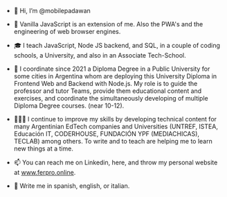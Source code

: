 - 👋 Hi, I’m @mobilepadawan
- 👀 Vanilla JavaScript is an extension of me. Also the PWA's and the engineering of web browser engines.

- 🎓 I teach JavaScript, Node JS backend, and SQL, in a couple of coding schools, a University, and also in an Associate Tech-School.

- 📆 I coordinate since 2021 a Diploma Degree in a Public University for some cities in Argentina whom are deploying this University Diploma in Frontend Web and Backend with Node.js. My role is to guide the professor and tutor Teams, provide them educational content and exercises, and coordinate the simultaneously developing of multiple Diploma Degree courses. (near 10-12).

- 🧑🏻‍💻 I continue to improve my skills by developing technical content for many Argentinian EdTech companies and Universities (UNTREF, ISTEA, Educación IT, CODERHOUSE, FUNDACIÓN YPF (MEDIACHICAS), TECLAB) among others. To write and to teach are helping me to learn new things at a time. 

- 📫 You can reach me on Linkedin, here, and throw my personal website at www.ferpro.online.
- 💬 Write me in spanish, english, or italian.

<!---
mobilepadawan/mobilepadawan is a ✨ special ✨ repository because its `README.md` (this file) appears on your GitHub profile.
You can click the Preview link to take a look at your changes.
--->
